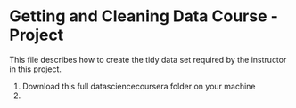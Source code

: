 Getting and Cleaning Data Course - Project
===================

This file describes how to create the tidy data set required by the instructor in this project.

1. Download this full datasciencecoursera folder on your machine
2. 
